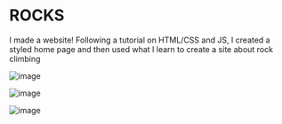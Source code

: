 # ROCKS

I made a website! Following a tutorial on HTML/CSS and JS, I created a styled home page and then used what I learn to create a site about rock climbing

![image](https://user-images.githubusercontent.com/85257356/146812322-16ac1a2d-b551-426a-9df7-3933ccd8043a.png)

![image](https://user-images.githubusercontent.com/85257356/146812358-d8137ea4-85ef-40e0-b210-952dbfac7e09.png)

![image](https://user-images.githubusercontent.com/85257356/146812380-547c116b-5e43-4cb6-90de-932d74568556.png)
